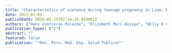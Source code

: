 ```yaml
---
title: "Characteristics of violence during teenage pregnancy in Lima, Peru"
date: 2013-01-01
publishDate: 2020-05-19T07:34:24.019862Z
authors: ["Hans Contreras-Pulache", "Elizabeth Mori-Quispe", "Willy D Hinostroza-Camposano", "Maribel Yancachajlla-Apaza", "Nelly Lam-Figueroa", "**Horacio Chacón-Torrico**"]
publication_types: ["2"]
abstract: ""
featured: false
publication: "*Rev. Peru. Med. Exp. Salud Publica*"
---
```


